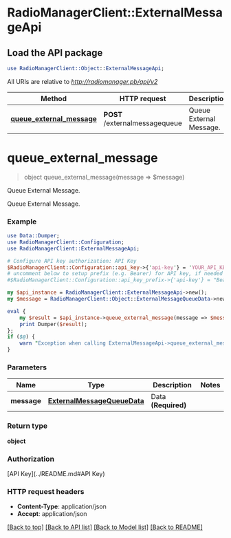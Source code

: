 # RadioManagerClient::ExternalMessageApi

## Load the API package
```perl
use RadioManagerClient::Object::ExternalMessageApi;
```

All URIs are relative to *http://radiomanager.pb/api/v2*

Method | HTTP request | Description
------------- | ------------- | -------------
[**queue_external_message**](ExternalMessageApi.md#queue_external_message) | **POST** /externalmessagequeue | Queue External Message.


# **queue_external_message**
> object queue_external_message(message => $message)

Queue External Message.

Queue External Message.

### Example 
```perl
use Data::Dumper;
use RadioManagerClient::Configuration;
use RadioManagerClient::ExternalMessageApi;

# Configure API key authorization: API Key
$RadioManagerClient::Configuration::api_key->{'api-key'} = 'YOUR_API_KEY';
# uncomment below to setup prefix (e.g. Bearer) for API key, if needed
#$RadioManagerClient::Configuration::api_key_prefix->{'api-key'} = "Bearer";

my $api_instance = RadioManagerClient::ExternalMessageApi->new();
my $message = RadioManagerClient::Object::ExternalMessageQueueData->new(); # ExternalMessageQueueData | Data **(Required)**

eval { 
    my $result = $api_instance->queue_external_message(message => $message);
    print Dumper($result);
};
if ($@) {
    warn "Exception when calling ExternalMessageApi->queue_external_message: $@\n";
}
```

### Parameters

Name | Type | Description  | Notes
------------- | ------------- | ------------- | -------------
 **message** | [**ExternalMessageQueueData**](ExternalMessageQueueData.md)| Data **(Required)** | 

### Return type

**object**

### Authorization

[API Key](../README.md#API Key)

### HTTP request headers

 - **Content-Type**: application/json
 - **Accept**: application/json

[[Back to top]](#) [[Back to API list]](../README.md#documentation-for-api-endpoints) [[Back to Model list]](../README.md#documentation-for-models) [[Back to README]](../README.md)


